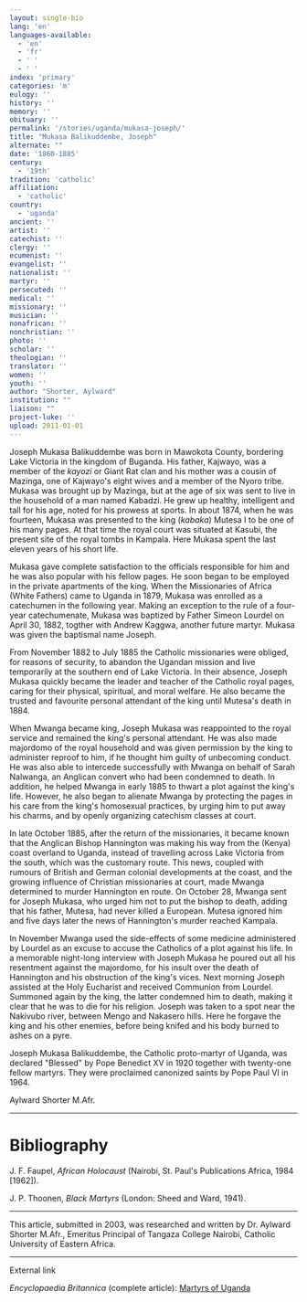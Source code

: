 ```yaml
---
layout: single-bio
lang: 'en'
languages-available:
  - 'en'
  - 'fr'
  - ' '
  - ' '
index: 'primary'
categories: 'm'
eulogy: ''
history: ''
memory: ''
obituary: ''
permalink: '/stories/uganda/mukasa-joseph/'
title: "Mukasa Balikuddembe, Joseph"
alternate: ""
date: '1860-1885'
century:
  - '19th'
tradition: 'catholic'
affiliation:
  - 'catholic'
country:
  - 'uganda'
ancient: ''
artist: ''
catechist: ''
clergy: ''
ecumenist: ''
evangelist: ''
nationalist: ''
martyr: ''
persecuted: ''
medical: ''
missionary: ''
musician: ''
nonafrican: ''
nonchristian: ''
photo: ''
scholar: ''
theologian: ''
translator: ''
women: ''
youth: ''
author: "Shorter, Aylward"
institution: ""
liaison: ""
project-luke: ''
upload: 2011-01-01
---
```




Joseph Mukasa Balikuddembe was born in Mawokota County, bordering Lake Victoria in the kingdom of  Buganda. His father, Kajwayo, was a member of the *kayozi* or Giant Rat clan and his mother was a cousin of Mazinga, one of Kajwayo's eight wives and a member of the Nyoro tribe. Mukasa was brought up by Mazinga, but at the age of six was sent to live in the household of a man named Kabadzi. He grew up healthy, intelligent and tall for his age, noted for his prowess at sports. In about 1874, when he was fourteen, Mukasa was presented to the king (*kabaka*) Mutesa I to be one of his many pages. At that time the royal court was situated at Kasubi, the present site of the royal tombs in Kampala. Here Mukasa spent the last eleven years of his short life.

Mukasa gave complete satisfaction to the officials responsible for him and he was also popular with his fellow pages. He soon began to be employed in the private apartments of the king. When the Missionaries of Africa (White Fathers) came to Uganda in 1879, Mukasa was enrolled as a catechumen in the following year. Making an exception to the rule of  a four-year catechumenate, Mukasa was baptized by Father Simeon Lourdel on April 30, 1882, togther with Andrew Kaggwa, another future martyr. Mukasa was given the baptismal name Joseph.

From November 1882 to July 1885 the Catholic missionaries were obliged, for reasons of security, to abandon the Ugandan mission and live temporarily at the southern end of Lake Victoria. In their absence, Joseph Mukasa quickly became the leader and teacher of the Catholic royal pages, caring for their physical, spiritual, and moral welfare. He also became the trusted and favourite personal attendant of the king until Mutesa's death in 1884.

When Mwanga became king, Joseph Mukasa was reappointed to the royal service and remained the king's personal attendant. He was also made majordomo of the royal household and was given permission by the king to administer reproof to him, if he thought him guilty of unbecoming conduct. He was also able to intercede successfully with Mwanga on behalf of  Sarah Nalwanga, an Anglican convert who had been condemned to death. In addition, he helped Mwanga in early 1885 to thwart a plot against the king's life. However, he also began to alienate Mwanga by protecting the pages in his care from the king's homosexual practices, by urging him to put away his charms, and by openly organizing catechism classes at court.

In late October 1885, after the return of the missionaries, it became known that the Anglican Bishop Hannington was making his way from the (Kenya) coast overland to Uganda, instead of travelling across Lake Victoria from the south, which was the customary route. This news, coupled with rumours of British and German colonial developments at the coast, and the growing influence of  Christian missionaries at court, made Mwanga determined to murder Hannington en route. On October 28, Mwanga sent for Joseph Mukasa, who urged him not to put the bishop to death, adding that his father, Mutesa, had never killed a European. Mutesa ignored him and five days later the news of Hannington's murder reached Kampala.

In November Mwanga used the side-effects of  some medicine administered by Lourdel as an excuse to accuse the Catholics of a plot against his life. In a memorable night-long interview with Joseph Mukasa he poured out all his resentment against the majordomo, for his insult over the death of Hannington and his obstruction of  the king's vices. Next morning Joseph assisted at the Holy Eucharist and received Communion from Lourdel. Summoned again by the king, the latter condemned him to death, making it clear that he was to die for his religion. Joseph was taken to a spot near the Nakivubo river, between Mengo and Nakasero hills. Here he forgave the king and his other enemies, before being knifed and his body burned to ashes on a pyre.

Joseph Mukasa Balikuddembe,  the Catholic proto-martyr of Uganda, was declared "Blessed" by Pope Benedict XV in 1920 together with twenty-one fellow martyrs. They were proclaimed canonized saints by Pope Paul VI in 1964.

Aylward Shorter M.Afr.

---

# Bibliography

J. F. Faupel, *African Holocaust* (Nairobi, St. Paul's Publications Africa, 1984 [1962]).

J. P. Thoonen, *Black Martyrs* (London: Sheed and Ward, 1941).

---

This article, submitted in 2003, was researched and written by Dr. Aylward Shorter M.Afr., Emeritus Principal of Tangaza College Nairobi, Catholic University of Eastern Africa.

---

External link

*Encyclopaedia Britannica*  (complete article): [ Martyrs of Uganda](http://www.britannica.com/eb/article-9074103/Martyrs-of-Uganda)